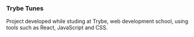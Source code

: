 ### Trybe Tunes

Project developed while studing at Trybe, web development school, using tools such as React, JavaScript and CSS.
